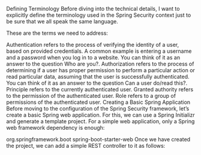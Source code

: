 Defining Terminology
Before diving into the technical details, I want to explicitly define the terminology used in the Spring Security context just to be sure that we all speak the same language.

These are the terms we need to address:

Authentication refers to the process of verifying the identity of a user, based on provided credentials. A common example is entering a username and a password when you log in to a website. You can think of it as an answer to the question Who are you?.
Authorization refers to the process of determining if a user has proper permission to perform a particular action or read particular data, assuming that the user is successfully authenticated. You can think of it as an answer to the question Can a user do/read this?.
Principle refers to the currently authenticated user.
Granted authority refers to the permission of the authenticated user.
Role refers to a group of permissions of the authenticated user.
Creating a Basic Spring Application
Before moving to the configuration of the Spring Security framework, let’s create a basic Spring web application. For this, we can use a Spring Initializr and generate a template project. For a simple web application, only a Spring web framework dependency is enough:

<dependencies>
    <dependency>
        <groupId>org.springframework.boot</groupId>
        <artifactId>spring-boot-starter-web</artifactId>
    </dependency>
</dependencies>
Once we have created the project, we can add a simple REST controller to it as follows:
